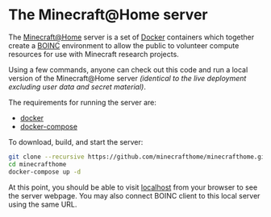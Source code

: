 The Minecraft@Home server
=========================

The [Minecraft@Home](https://minecraftathome.com) server is a set of [Docker](https://docker.com) containers which together create a [BOINC](https://boinc.berkeley.edu/) environment to allow the public to volunteer compute resources for use with Minecraft research projects.

Using a few commands, anyone can check out this code and run a local version of the Minecraft@Home server _(identical to the live deployment excluding user data and secret material)_. 

The requirements for running the server are:
* [docker](https://docs.docker.com/engine/installation/)
* [docker-compose](https://docs.docker.com/compose/install/)

To download, build, and start the server:

```bash
git clone --recursive https://github.com/minecrafthome/minecrafthome.git
cd minecrafthome
docker-compose up -d
```

At this point, you should be able to visit [localhost](http://localhost:80/minecrafthome) from your browser to see the server webpage. You may also connect BOINC client to this local server using the same URL.
